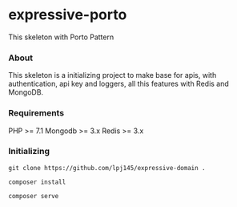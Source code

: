 # expressive-porto
This skeleton with Porto Pattern


### About
This skeleton is a initializing project to make base for apis, with authentication, api key and loggers, all this features with Redis and MongoDB.


### Requirements

PHP >= 7.1
Mongodb >= 3.x
Redis >= 3.x

### Initializing

``` git clone https://github.com/lpj145/expressive-domain . ```

``` composer install ```
```
composer serve
```
